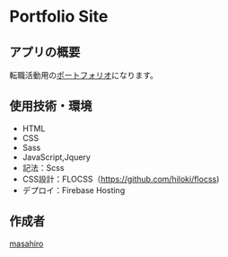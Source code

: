 # Portfolio Site

## アプリの概要
転職活動用の[ポートフォリオ](https://portfolio-site-a81de.web.app/)になります。

##  使用技術・環境
- HTML
- CSS
- Sass
- JavaScript,Jquery
- 記法：Scss
- CSS設計：FLOCSS（https://github.com/hiloki/flocss)
- デプロイ：Firebase Hosting

## 作成者
[masahiro](https://twitter.com/prograrning)
